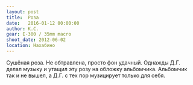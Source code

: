 ```yaml
---
layout: post
title:  Роза
date:   2016-01-12 00:00:00
author: К.С.
gear: E-300 / 35mm macro
shoot_date: 2012-06-02
location: Нахабино
---
```


Сушёная роза. Не обтравлена, просто фон удачный. Однажды Д.Г. делал музыку и 
утащил эту розу на обложку альбомчика. Альбомчик так и не вышел, а Д.Г. с тех 
пор музицирует только для себя.
